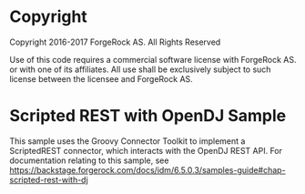 Copyright
=============
Copyright 2016-2017 ForgeRock AS. All Rights Reserved

Use of this code requires a commercial software license with ForgeRock AS.
or with one of its affiliates. All use shall be exclusively subject
to such license between the licensee and ForgeRock AS.

Scripted REST with OpenDJ Sample
================================

This sample uses the Groovy Connector Toolkit to implement a ScriptedREST connector,
which interacts with the OpenDJ REST API. For documentation relating to this sample, see
https://backstage.forgerock.com/docs/idm/6.5.0.3/samples-guide#chap-scripted-rest-with-dj
